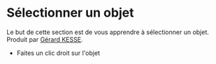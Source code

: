 # Sélectionner un objet

Le but de cette section est de vous apprendre à sélectionner un objet.  
Produit par 
[Gérard KESSE](https://github.com/gkesse/ "https://github.com/gkesse").

* Faites un clic droit sur l'objet
